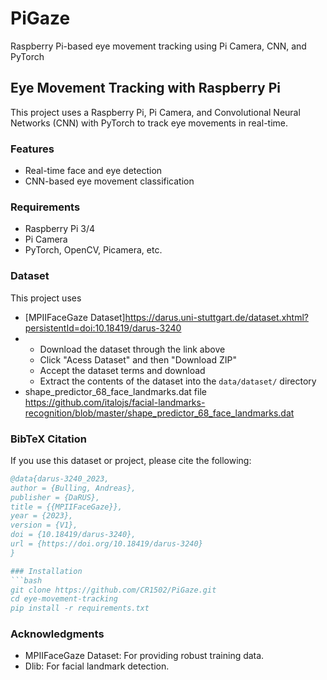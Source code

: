 # PiGaze
Raspberry Pi-based eye movement tracking using Pi Camera, CNN, and PyTorch
## Eye Movement Tracking with Raspberry Pi

This project uses a Raspberry Pi, Pi Camera, and Convolutional Neural Networks (CNN) with PyTorch to track eye movements in real-time.

### Features
- Real-time face and eye detection
- CNN-based eye movement classification

### Requirements
- Raspberry Pi 3/4
- Pi Camera
- PyTorch, OpenCV, Picamera, etc.

### Dataset

This project uses 
- [MPIIFaceGaze Dataset]https://darus.uni-stuttgart.de/dataset.xhtml?persistentId=doi:10.18419/darus-3240
- - Download the dataset through the link above
  - Click "Acess Dataset" and then "Download ZIP"
  - Accept the dataset terms and download
  - Extract the contents of the dataset into the `data/dataset/` directory  
- shape_predictor_68_face_landmarks.dat file https://github.com/italojs/facial-landmarks-recognition/blob/master/shape_predictor_68_face_landmarks.dat




### BibTeX Citation
If you use this dataset or project, please cite the following:

```bibtex
@data{darus-3240_2023,
author = {Bulling, Andreas},
publisher = {DaRUS},
title = {{MPIIFaceGaze}},
year = {2023},
version = {V1},
doi = {10.18419/darus-3240},
url = {https://doi.org/10.18419/darus-3240}
}

### Installation
```bash
git clone https://github.com/CR1502/PiGaze.git
cd eye-movement-tracking
pip install -r requirements.txt
```
### Acknowledgments
- MPIIFaceGaze Dataset: For providing robust training data.
- Dlib: For facial landmark detection.
